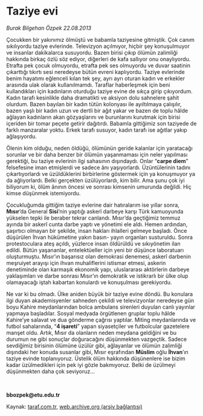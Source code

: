 # Taziye evi 

*Burak Bilgehan Özpek 22.08.2013*

<div class="yazi"><p>Çocukken bir yakınımız ölmüştü ve babamla taziyesine gitmiştik. Çok canım sıkılıyordu taziye evlerinde. Televizyon açılmıyor, hiçbir şey konuşulmuyor ve insanlar dakikalarca susuyordu. Bazen birisi çıkıp ölümün zalimliği hakkında birkaç özlü söz ediyor, diğerleri de kafa sallıyor onu onaylıyordu. Etrafta pek çocuk olmuyordu, etrafta pek ses olmuyordu ve duvar saatinin çıkarttığı tıkırtı sesi neredeyse bütün evreni kaplıyordu. Taziye evlerinde benim hayatımı eğlenceli kılan tek şey, ayrı ayrı oturan kadın ve erkekler arasında ulak olarak kullanılmamdı. Taraflar haberleşmek için beni kullandıkları için kadınların oturduğu taziye evine de sıkça girip çıkıyordum. Kadın tarafı kesinlikle daha dramatikti ve aksiyon dolu sahnelere şahit olurdum. Bazen bayılan bir kadın tütün kolonyası ile ayıltılmaya çalışılır, bazen yaşlı bir kadın uzun ve dertli bir ağıt yakar ve bazen de toplu hâlde ağlayan kadınların akan gözyaşlarını ve burunlarını kurutmak için birisi içeriden bir tomar peçete getirir dağıtırdı. Babamla gittiğimiz son taziyede de farklı manzaralar yoktu. Erkek tarafı susuyor, kadın tarafı ise ağıtlar yakıp ağlaşıyordu.</p>
<p>Ölenin kim olduğu, neden öldüğü, ölümünün geride kalanlar için yaratacağı sorunlar ve bir daha benzer bir ölümün yaşanmaması için neler yapılması gerektiği, bu taziye evlerinin ilgi sahasının dışındaydı. Onlar “<b>carpe diem</b>” felsefesine iman etmişlerdi ve sadece ânı yaşıyorlardı. Üzüntülerinin tadını çıkartıyorlardı ve üzüldüklerini birbirlerine göstermek için ya konuşmuyor ya da ağlıyorlardı. Belki gerçekten üzülüyorlardı, kim bilir. Ama şunu çok iyi biliyorum ki, ölüm ânının öncesi ve sonrası kimsenin umurunda değildi. Hiç kimse düşünmek istemiyordu.</p>
<p>Çocukluğumda gittiğim taziye evlerine dair hatıralarım ise yıllar sonra, <b>Mısır</b>’da General <b>Sisi</b>’nin yaptığı askerî darbeye karşı Türk kamuoyunda yükselen tepki ile beraber tekrar canlandı. Mısır’da geçtiğimiz temmuz ayında bir askerî cunta darbe yaptı ve yönetimi ele aldı. Hemen ardından, şaşırtıcı olmayan bir şekilde, insan hakları ihlalleri gelmeye başladı. Önce düşürülen İhvan hükümetine yakın basın- yayın organları susturuldu. Sonra protestoculara ateş açıldı, yüzlerce insan öldürüldü ve sıkıyönetim ilan edildi. Bütün yaşananlar, entelektüeller için yeni bir düşünce laboratuarı oluşturmuştu. Mısır’ın başarısız olan demokrasi denemesi, askerî darbenin meşruiyet arayışı için ihvan muhaliflerini istismar etmesi, askerin denetiminde olan karmaşık ekonomik yapı, uluslararası aktörlerin darbeye yaklaşımları ve darbe sonrası Mısır’ın demokratik ve istikrarlı bir ülke olup olamayacağı iştah kabartan konulardı ve konuşulması gerekiyordu.</p>
<p>Ne var ki bu olmadı. Ülke aniden büyük bir taziye evine döndü. Bu konulara ilgi duyan akademisyenler sahneden çekildi ve televizyonlar neredeyse gün boyu Kahire meydanlarından bolca ambulans sirenleri duyulan canlı yayınlar yapmaya başladılar. Sosyal medyada örgütlenen gruplar toplu hâlde Kahire’ye salavat ve dua gönderme çağrısı yaptılar. Miting meydanlarında ve futbol sahalarında, “<b>4 işareti</b>” yapan siyasetçiler ve futbolcular gazetelere manşet oldu. Artık, Mısır da olanların neden meydana geldiğini ve bu durumun ne gibi sonuçlar doğuracağını düşünmekten vazgeçtik. Sadece sevdiğimiz birisinin ölümüne üzülür gibi, ağlayanlar ve ölümün zalimliği dışındaki her konuda susanlar gibi, Mısır eşrafından <b>Müslim</b> oğlu <b>İhvan</b>’ın taziye evinde toplanıyoruz. Üstelik ölüm hakkında düşünenlere ise bizim kadar üzülmedikleri için pek iyi gözle bakmıyoruz. Belki de üzülmeyi düşünmekten daha çok seviyoruz...</p><b>
<p><br/></p></b><b>bbozpek@etu.edu.tr</b>
</div>

Kaynak: [taraf.com.tr](http://www.taraf.com.tr:80/burak-bilgehan-ozpek/makale-taziye-evi.htm), [web.archive.org (arşiv bağlantısı)](http://web.archive.org/web/20130824173713/http://www.taraf.com.tr:80/burak-bilgehan-ozpek/makale-taziye-evi.htm)
